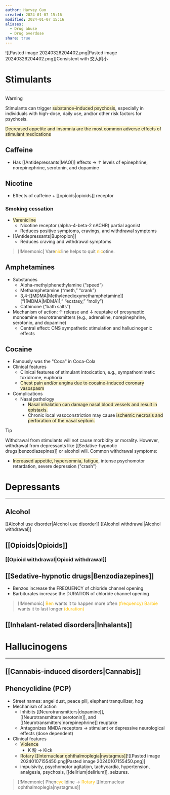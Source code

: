 ```yaml
---
author: Harvey Guo
created: 2024-01-07 15:16
modified: 2024-01-07 15:16
aliases:
  - Drug abuse
  - Drug overdose
share: true
---
```

![[Pasted image 20240326204402.png|Pasted image 20240326204402.png]]Consistent with 交大附小
# Stimulants
---
>[!warning] 
>Stimulants can trigger <span style="background:rgba(240, 200, 0, 0.2)">substance-induced psychosis</span>, especially in individuals with high-dose, daily use, and/or other risk factors for psychosis.

<span style="background:rgba(240, 200, 0, 0.2)">Decreased appetite and insomnia are the most common adverse effects of stimulant medications</span>
## Caffeine
- Has [[Antidepressants|MAOI]] effects → ↑ levels of epinephrine, norepinephrine, serotonin, and dopamine
## Nicotine
- Effects of caffeine + [[opioids|opioids]] receptor
### Smoking cessation
- <span style="background:rgba(240, 200, 0, 0.2)">Varenicline</span>
	- Nicotine receptor (alpha-4-beta-2 nACHR) partial agonist
	- Reduces positive symptoms, cravings, and withdrawal symptoms
- [[Antidepressants|Bupropion]]
	- Reduces craving and withdrawal symptoms

>[!Mnemonic] 
>Vare<font color="#ffc000">nic</font>line helps to quit <font color="#ffc000">nic</font>otine.
## Amphetamines
- Substances 
	- Alpha-methylphenethylamine (“speed”)
	- Methamphetamine (“meth,” “crank”)
	- 3,4-[[MDMA|Methylenedioxymethamphetamine]] (“[[MDMA|MDMA]],” “ecstasy,” “molly”)
	- Cathinone (“bath salts”)
- Mechanism of action: ↑ release and ↓ reuptake of presynaptic monoamine neurotransmitters (e.g., adrenaline, norepinephrine, serotonin, and dopamine)
	- Central effect: CNS sympathetic stimulation and hallucinogenic effects
## Cocaine
- Famously was the "Coca" in Coca-Cola
- Clinical features
	- Clinical features of stimulant intoxication, e.g., sympathomimetic toxidrome, euphoria
	- <span style="background:rgba(240, 200, 0, 0.2)">Chest pain and/or angina due to cocaine-induced coronary vasospasm</span>
- Complications
	- Nasal pathology
		- <span style="background:rgba(240, 200, 0, 0.2)">Nasal inhalation can damage nasal blood vessels and result in epistaxis.</span>
		- Chronic local vasoconstriction may cause <span style="background:rgba(240, 200, 0, 0.2)">ischemic necrosis and perforation of the nasal septum.</span>

>[!tip] 
>Withdrawal from stimulants will not cause morbidity or morality. However, withdrawal from depressants like [[Sedative-hypnotic drugs|benzodiazepines]] or alcohol will. 
>Common withdrawal symptoms:
>- <span style="background:rgba(240, 200, 0, 0.2)">Increased appetite, hypersomnia, fatigue</span>, intense psychomotor retardation, severe depression ("crash")
# Depressants
---
## Alcohol
[[Alcohol use disorder|Alcohol use disorder]]
[[Alcohol withdrawal|Alcohol withdrawal]]
## [[Opioids|Opioids]]
### [[Opioid withdrawal|Opioid withdrawal]]
## [[Sedative-hypnotic drugs|Benzodiazepines]]
- Benzos increase the FREQUENCY of chloride channel opening
- Barbiturates increase the DURATION of chloride channel opening
>[!Mnemonic] 
><font color="#ffc000">Ben</font> wants it to happen more often <font color="#ffc000">(frequency)</font>
><font color="#ffc000">Barbie</font> wants it to last longer <font color="#ffc000">(duration)</font>
## [[Inhalant-related disorders|Inhalants]]
# Hallucinogens
---
## [[Cannabis-induced disorders|Cannabis]]
## Phencyclidine (PCP)
- Street names: angel dust, peace pill, elephant tranquilizer, hog
- Mechanism of action 
	- Inhibits [[Neurotransmitters|dopamine]], [[Neurotransmitters|serotonin]], and [[Neurotransmitters|norepinephrine]] reuptake
	- Antagonizes NMDA receptors → stimulant or depressive neurological effects (dose dependent)
- Clinical features
	- <span style="background:rgba(240, 200, 0, 0.2)">Violence</span>
		- K 粉 -> Kick
	- <span style="background:rgba(240, 200, 0, 0.2)">Rotary [[Internuclear ophthalmoplegia|nystagmus]]</span>![[Pasted image 20240107155450.png|Pasted image 20240107155450.png]]
	- impulsivity, psychomotor agitation, tachycardia, hypertension, analgesia, psychosis, [[delirium|delirium]], seizures.

>[!Mnemonic] 
>Phen<font color="#ffc000">cycl</font>idine -> <font color="#ffc000">Rotary</font> [[Internuclear ophthalmoplegia|nystagmus]]